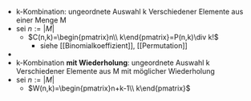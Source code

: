 - k-Kombination: ungeordnete Auswahl k Verschiedener Elemente aus einer Menge M
- sei $n:=|M|$
	- $C(n,k)=\begin{pmatrix}n\\ k\end{pmatrix}=P(n,k)\div k!$
		- siehe [[Binomialkoeffizient]], [[Permutation]]
-
- k-Kombination **mit Wiederholung**: ungeordnete Auswahl k Verschiedener Elemente aus M mit möglicher Wiederholung
- sei $n:=|M|$
	- $W(n,k)=\begin{pmatrix}n+k-1\\ k\end{pmatrix}$